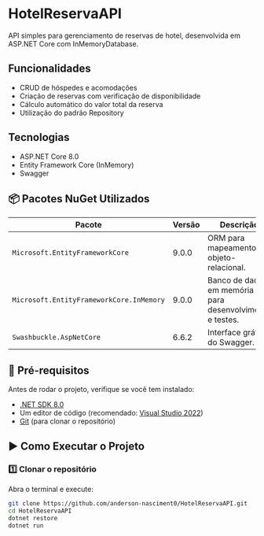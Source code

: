 # HotelReservaAPI

API simples para gerenciamento de reservas de hotel, desenvolvida em ASP.NET Core com InMemoryDatabase.

## Funcionalidades
- CRUD de hóspedes e acomodações
- Criação de reservas com verificação de disponibilidade
- Cálculo automático do valor total da reserva
- Utilização do padrão Repository

## Tecnologias
- ASP.NET Core 8.0
- Entity Framework Core (InMemory)
- Swagger

## 📦 Pacotes NuGet Utilizados

| Pacote | Versão | Descrição |
|--------|---------|------------|
| `Microsoft.EntityFrameworkCore` | 9.0.0 | ORM para mapeamento objeto-relacional. |
| `Microsoft.EntityFrameworkCore.InMemory` | 9.0.0 | Banco de dados em memória para desenvolvimento e testes. |
| `Swashbuckle.AspNetCore` | 6.6.2 | Interface gráfica do Swagger. |

## 🧠 Pré-requisitos

Antes de rodar o projeto, verifique se você tem instalado:

- [.NET SDK 8.0](https://dotnet.microsoft.com/pt-br/download/dotnet/8.0)
- Um editor de código (recomendado: [Visual Studio 2022](https://visualstudio.microsoft.com/pt-br/vs/))
- [Git](https://git-scm.com/) (para clonar o repositório)

## ▶️ Como Executar o Projeto

### 1️⃣ Clonar o repositório

Abra o terminal e execute:

```bash
git clone https://github.com/anderson-nasciment0/HotelReservaAPI.git
cd HotelReservaAPI
dotnet restore
dotnet run
